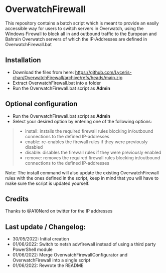 # OverwatchFirewall
This repository contains a batch script which is meant to provide an easily accessible way for users to switch servers in Overwatch, using the Windows Firewall to block all in and outbound traffic to the European and Bahrain Overwatch servers of which the IP-Addresses are defined in OverwatchFirewall.bat

## Installation
- Download the files from here: https://github.com/Lyceris-chan/OverwatchFirewall/archive/refs/heads/main.zip
- Extract OverwatchFirewall.bat into a folder
- Run the OverwatchFirewall.bat script as **Admin**

## Optional configuration
- Run the OverwatchFirewall.bat script as **Admin**
- Select your desired option by entering one of the following options:
> - install: installs the required firewall rules blocking in/outbound connections to the defined IP-addresses
> - enable: re-enables the firewall rules if they were previously disabled
> - disable: disables the firewall rules if they were previously enabled
> - remove: removes the required firewall rules blocking in/outbound connections to the defined IP-addresses

Note: The install command will also update the existing OverwatchFirewall rules with the ones defined in the script, keep in mind that you will have to make sure the script is updated yourself.

## Credits
Thanks to @A10Nerd on twitter for the IP addresses

## Last update / Changelog:
- 30/05/2022: Initial creation
- 01/06/2022: Switch to netsh advfirewall instead of using a third party PowerShell module
- 01/06/2022: Merge OverwatchFirewallConfigurator and OverwatchFirewall into a single script
- 01/06/2022: Rewrote the README
